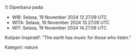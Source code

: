 ⏰ Diperbarui pada:
- WIB: Selasa, 19 November 2024 12.27.09 UTC
- WITA: Selasa, 19 November 2024 13.27.09 UTC
- WIT: Selasa, 19 November 2024 14.27.09 UTC

Kutipan Inspiratif:
"The earth has music for those who listen."


Kategori: nature

